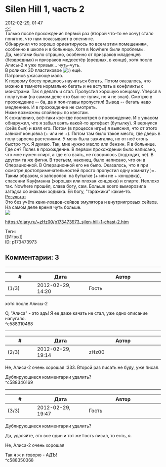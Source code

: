 Silen Hill 1, часть 2
=====================

  
2012-02-29, 01:47  
  [<<](Silent%20Hill%201)    
 Только после прохождения первый раз (второй что-то не хочу) стало понятно, что нам показывают в опенинге.   
 Обнаружил что хорошо ориентируюсь по всем этим помещениям, особенно в школе и в больнице. Хотя в Nowhere были проблемы.   
 Да, местами было страшно, особенно от призраков младенцев (безвредных) и призраков медсестёр (вредных, в конце), хотя после Алисы-2 я уже привык... чуть-чуть.   
 В роликах 3D пластиковое ![:)](http://static.diary.ru/picture/3.gif) ещё.   
 Патронов ужасающе мало.   
 К первому боссу пришлось научиться бегать. Потом оказалось, что можно в темноте нормально бегать и не вступать в конфликты с монстрами. Так я делать и стал. Пропустил хорошую концовку. Упёрся в полутупик (на самом деле это был не тупик, но я не знал). Смотрю в прохождение -- ба, да я пол-главы пропустил! Вывод -- бегать надо медленнее. И в прохождение не смотреть.   
 Ниже возможны спойлеры по квестам.   
 К сожалению, всё-таки кое-где посмотрел в прохождение. И с ужасом обнаружил, что я забыл взять какой-то артефакт (бутылку). Я вернулся (сейв был) и взял его. Потом (в процессе игры) я выяснил, что от этого зависит концовка (+ или не +). Потом там было такое место, где дверь в полу заросла растениями. У меня была зажигалка, но от неё огонь быстро тух. Я думаю. Так, мне нужно масло или бензин. Я в больнице. Где он? Полез в прохождение. В первом прохождении было написано, что мне нужен спирт, а где его взять, не говорилось (подходит, чё). В другом та же фигня. В третьем, наконец, было написано, что он в Операционной. В Операционной его не было. Оказалось, что я при осмотре достопримечательностей просто пропустил одну комнату )=.   
 Таким образом, я запоролся: на бутылке (+ или не + концовка), спасении Кауфманна (хорошая или плохая концовка) и спирте. Неплохо так. Nowhere прошёл, слава богу, сам. Больше всего выморозила загадка со знаками зодиака. Ей богу, "гаражики" какие-то.   
  [Результат](https://zHz00.diary.ru/p173473973.htm?index=1#linkmore173473973m1)      
 Это без учёта квик-лоадов-сейвов эмулятора и внутриигровых сейвов. На самом деле время чуть больше.   
  ![](http://i047.radikal.ru/1202/17/74d3dc18f6af.png)      
  
<https://diary.ru/~zHz00/p173473973_silen-hill-1-chast-2.htm>  
  
Теги:  
[[Игры]]  
ID: p173473973  


Комментарии: 3
--------------

  


---



|         #         |              Дата              |                     Автор                     |           ID           |
| --- | --- | --- | --- |
| (1/3) | 2012-02-29, 14:20 | Гость | c588310468 |

  
  хотя после Алисы-2    
   
 О, "Алиса" - это адъ! Я ее даже качать не стал, уже одно описание напугало.   
 ^c588310468

---



|         #         |              Дата              |                     Автор                     |           ID           |
| --- | --- | --- | --- |
| (2/3) | 2012-02-29, 19:14 | zHz00 | c588346169 |

  
 Не, Алиса-2 очень хорошая :333. Второй раз писать не буду, уже писал.   
   
 Дублирующиеся комментарии удалить?   
 ^c588346169

---



|         #         |              Дата              |                     Автор                     |           ID           |
| --- | --- | --- | --- |
| (3/3) | 2012-02-29, 19:47 | Гость | c588350368 |

  
  Дублирующиеся комментарии удалить?    
   
 Да, удаляйте, это все один и тот же Гость писал, то есть, я.   
   
  Не, Алиса-2 очень хорошая    
   
 Так я ж и говорю - АДЪ!   
 ^c588350368